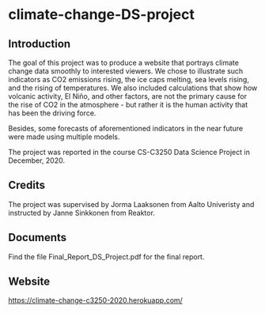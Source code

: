 # climate-change-DS-project
## Introduction  
The goal of this project was to produce a website that portrays climate change data smoothly to interested viewers. We chose to illustrate such indicators as CO2 emissions rising, the ice caps melting, sea levels rising, and the rising of temperatures. We also included calculations that show how volcanic activity, El Niño, and other factors, are not the primary cause for the rise of CO2 in the atmosphere - but rather it is the human activity that has been the driving force. 

Besides, some forecasts of aforementioned indicators in the near future were made using multiple models.

The project was reported in the course CS-C3250 Data Science Project in December, 2020. 

## Credits
The project was supervised by Jorma Laaksonen from Aalto Univeristy and instructed by Janne Sinkkonen from Reaktor.

## Documents
Find the file Final_Report_DS_Project.pdf for the final report.

## Website
https://climate-change-c3250-2020.herokuapp.com/
